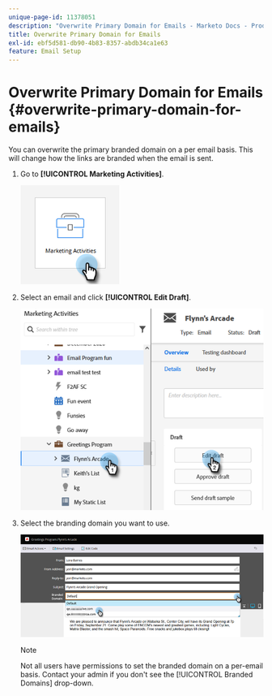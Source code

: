 ```yaml
---
unique-page-id: 11378051
description: "Overwrite Primary Domain for Emails - Marketo Docs - Product Documentation"
title: Overwrite Primary Domain for Emails
exl-id: ebf5d581-db90-4b83-8357-abdb34ca1e63
feature: Email Setup
---
```

# Overwrite Primary Domain for Emails {#overwrite-primary-domain-for-emails}

You can overwrite the primary branded domain on a per email basis. This will change how the links are branded when the email is sent.

1. Go to **[!UICONTROL Marketing Activities]**.

   ![](assets/overwrite-primary-domain-for-emails-1.png)

1. Select an email and click **[!UICONTROL Edit Draft]**.

   ![](assets/overwrite-primary-domain-for-emails-2.png)

1. Select the branding domain you want to use.

   ![](assets/overwrite-primary-domain-for-emails-3.png)

   >[!NOTE]
   >
   >Not all users have permissions to set the branded domain on a per-email basis. Contact your admin if you don't see the [!UICONTROL Branded Domains] drop-down.
